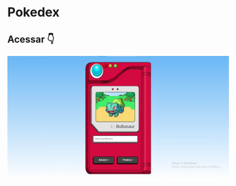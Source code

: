 # Pokedex

## Acessar 👇

<a href="https://leonardodarosadornelles.github.io/pokedex/"><img width='500px' src="https://github.com/LeonardoDaRosaDornelles/pokedex/blob/main/imagens/bg-pokedex.png"></img></a>
